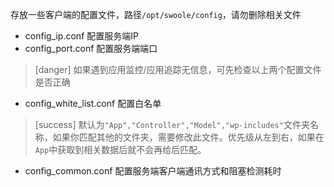 存放一些客户端的配置文件，路径`/opt/swoole/config`，请勿删除相关文件

* config_ip.conf 配置服务端IP
* config_port.conf 配置服务端端口

>[danger] 如果遇到应用监控/应用追踪无信息，可先检查以上两个配置文件是否正确

* config_white_list.conf 配置白名单
>[success] 默认为`"App","Controller","Model","wp-includes"`文件夹名称，如果你匹配其他的文件夹，需要修改此文件。优先级从左到右，如果在`App`中获取到相关数据后就不会再给后匹配。
* config_common.conf 配置服务端客户端通讯方式和阻塞检测耗时